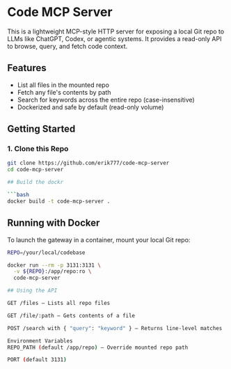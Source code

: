 # Code MCP Server

This is a lightweight MCP-style HTTP server for exposing a local Git repo to LLMs like ChatGPT, Codex, or agentic systems. It provides a read-only API to browse, query, and fetch code context.

## Features

- List all files in the mounted repo
- Fetch any file's contents by path
- Search for keywords across the entire repo (case-insensitive)
- Dockerized and safe by default (read-only volume)

## Getting Started

### 1. Clone this Repo

```bash
git clone https://github.com/erik777/code-mcp-server
cd code-mcp-server

## Build the dockr

```bash
docker build -t code-mcp-server .
```

## Running with Docker

To launch the gateway in a container, mount your local Git repo:

```bash
REPO=/your/local/codebase

docker run --rm -p 3131:3131 \
  -v ${REPO}:/app/repo:ro \
  code-mcp-server

## Using the API

GET /files — Lists all repo files

GET /file/:path — Gets contents of a file

POST /search with { "query": "keyword" } — Returns line-level matches

Environment Variables
REPO_PATH (default /app/repo) — Override mounted repo path

PORT (default 3131)
